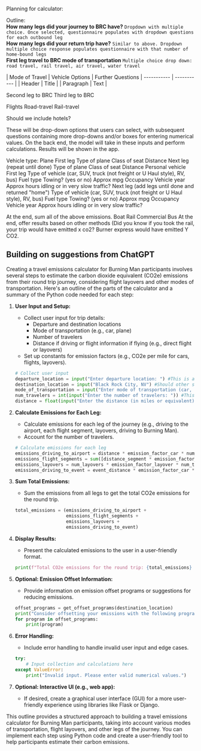 Planning for calculator:

Outline:    
**How many legs did your journey to BRC have?** ```Dropdown with multiple choice. Once selected, questionnaire populates with dropdown questions for each outbound leg ```    
**How many legs did your return trip have?** ``` Similar to above. Dropdown multiple choice response populates questionnaire with that number of home-bound legs ```    
**First leg travel to BRC mode of transportation** ``` Multiple choice drop down: road travel, rail travel, air travel, water travel ```    

| Mode of Travel | Vehicle Options | Further Questions
| ----------- | ----------- |
| Header      | Title       |
| Paragraph   | Text        | 

Second leg to BRC
Third leg to BRC


Flights
Road-travel
Rail-travel


Should we include hotels?

These will be drop-down options that users can select, with subsequent questions containing more drop-downs and/or boxes for entering numerical values. 
On the back end, the model will take in these inputs and perform calculations. Results will be shown in the app.

Vehicle type:
  Plane
    First leg
      Type of plane
        Class of seat
          Distance
    Next leg (repeat until done)
      Type of plane
        Class of seat
          Distance
  Personal vehicle
    First leg
      Type of vehicle (car, SUV, truck (not freight or U Haul style), RV, bus)
        Fuel type
          Towing? (yes or no)
            Approx mpg
              Occupancy
                Vehicle year
                  Approx hours idling or in very slow traffic?
    Next leg (add legs until done and returned "home")
      Type of vehicle (car, SUV, truck (not freight or U Haul style), RV, bus)
        Fuel type
          Towing? (yes or no)
            Approx mpg
              Occupancy
                Vehicle year
                  Approx hours idling or in very slow traffic?
  
At the end, sum all of the above emissions. 
  Boat
  Rail
  Commercial Bus
  At the end, offer results based on other methods (Did you know if you took the rail, your trip would have emitted x co2? Burner express would have emitted Y CO2.




## Building on suggestions from ChatGPT
Creating a travel emissions calculator for Burning Man participants involves several steps to estimate the carbon dioxide equivalent (CO2e) emissions from their round trip journey, considering flight layovers and other modes of transportation. Here's an outline of the parts of the calculator and a summary of the Python code needed for each step:

1. **User Input and Setup:**
   - Collect user input for trip details:
     - Departure and destination locations
     - Mode of transportation (e.g., car, plane)
     - Number of travelers
     - Distance if driving or flight information if flying (e.g., direct flight or layovers)
   - Set up constants for emission factors (e.g., CO2e per mile for cars, flights, layovers).

   ```python
   # Collect user input
   departure_location = input("Enter departure location: ") #This is a good way for us to QC results
   destination_location = input("Black Rock City, NV") #Should other stops be named? Will lat and lon be relevant?
   mode_of_transportation = input("Enter mode of transportation (car, plane, rail, boat, moving truck, semi, bicycle, etc.): ")
   num_travelers = int(input("Enter the number of travelers: ")) #This will be tricky for planes. We can build in assumption of plane size based on flight distance
   distance = float(input("Enter the distance (in miles or equivalent): ")) #This needs to be more specific, distance of each leg. We can use haversine equation for flight distance if necessary
   ```

2. **Calculate Emissions for Each Leg:**
   - Calculate emissions for each leg of the journey (e.g., driving to the airport, each flight segment, layovers, driving to Burning Man).
   - Account for the number of travelers.

   ```python
   # Calculate emissions for each leg
   emissions_driving_to_airport = distance * emission_factor_car * num_travelers
   emissions_flight_segments = sum([distance_segment * emission_factor_flight for distance_segment in flight_distances])
   emissions_layovers = num_layovers * emission_factor_layover * num_travelers
   emissions_driving_to_event = event_distance * emission_factor_car * num_travelers
   ```

3. **Sum Total Emissions:**
   - Sum the emissions from all legs to get the total CO2e emissions for the round trip.

   ```python
   total_emissions = (emissions_driving_to_airport +
                      emissions_flight_segments +
                      emissions_layovers +
                      emissions_driving_to_event)
   ```

4. **Display Results:**
   - Present the calculated emissions to the user in a user-friendly format.

   ```python
   print(f"Total CO2e emissions for the round trip: {total_emissions} kg CO2e")
   ```

5. **Optional: Emission Offset Information:**
   - Provide information on emission offset programs or suggestions for reducing emissions.

   ```python
   offset_programs = get_offset_programs(destination_location)
   print("Consider offsetting your emissions with the following programs:")
   for program in offset_programs:
       print(program)
   ```

6. **Error Handling:**
   - Include error handling to handle invalid user input and edge cases.

   ```python
   try:
       # Input collection and calculations here
   except ValueError:
       print("Invalid input. Please enter valid numerical values.")
   ```

7. **Optional: Interactive UI (e.g., web app):**
   - If desired, create a graphical user interface (GUI) for a more user-friendly experience using libraries like Flask or Django.

This outline provides a structured approach to building a travel emissions calculator for Burning Man participants, taking into account various modes of transportation, flight layovers, and other legs of the journey. You can implement each step using Python code and create a user-friendly tool to help participants estimate their carbon emissions.
